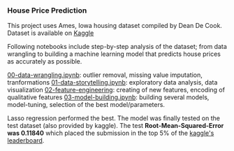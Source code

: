 ### House Price Prediction

This project uses Ames, Iowa housing dataset compiled by Dean De Cook. Dataset is available on [Kaggle](https://www.kaggle.com/c/house-prices-advanced-regression-techniques)

Following notebooks include step-by-step analysis of the dataset; from data wrangling to building a machine learning model that predicts house prices as accurately as possible.

[00-data-wrangling.ipynb](https://github.com/limbachia/data-science/blob/master/Capstone-01/00-data-wrangling.ipynb): outlier removal, missing value imputation, tranformations
[01-data-storytelling.ipynb](https://github.com/limbachia/data-science/blob/master/Capstone-01/01-data-storytelling.ipynb): exploratory data analysis, data visualization
[02-feature-engineering](https://github.com/limbachia/data-science/blob/master/Capstone-01/02-feature-engineering.ipynb): creating of new features, encoding of qualitative features
[03-model-building.ipynb](https://github.com/limbachia/data-science/blob/master/Capstone-01/03-model-building.ipynb): building several models, model-tuning, selection of the best model/parameters.

Lasso regression performed the best. The model was finally tested on the test dataset (also provided by kaggle). 
The test __Root-Mean-Squared-Error was 0.11840__ which placed the submission in the top 5% of the [kaggle's leaderboard](https://www.kaggle.com/c/house-prices-advanced-regression-techniques/leaderboard#score).

